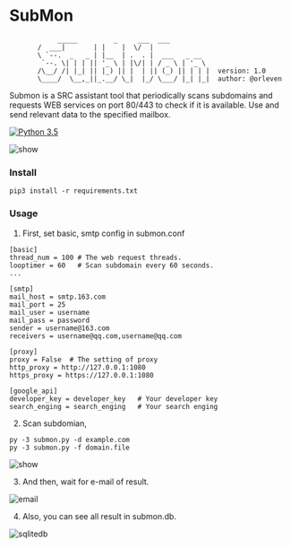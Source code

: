 # SubMon

```
            _____         _     ___  ___
       /  ___|       | |    |  \/  |
       \ `--.  _   _ | |__  | .  . |  ___   _ __
        `--. \| | | || '_ \ | |\/| | / _ \ | '_ \
       /\__/ /| |_| || |_) || |  | || (_) || | | |  version: 1.0
       \____/  \__,_||_.__/ \_|  |_/ \___/ |_| |_|  author: @orleven

```

Submon is a SRC assistant tool that periodically scans subdomains and requests WEB services on port 80/443 to check if it is available. Use and send relevant data to the specified mailbox.

[![Python 3.5](https://img.shields.io/badge/python-3.5-yellow.svg)](https://www.python.org/)

![show](https://raw.githubusercontent.com/orleven/submon/master/show/test.png)

### Install

```
pip3 install -r requirements.txt
```

### Usage

1. First, set basic, smtp config in submon.conf

```
[basic]
thread_num = 100 # The web request threads.
looptimer = 60   # Scan subdomain every 60 seconds.
...

[smtp]
mail_host = smtp.163.com
mail_port = 25
mail_user = username
mail_pass = password
sender = username@163.com
receivers = username@qq.com,username@qq.com

[proxy]
proxy = False  # The setting of proxy
http_proxy = http://127.0.0.1:1080
https_proxy = https://127.0.0.1:1080

[google_api]
developer_key = developer_key   # Your developer key
search_enging = search_enging   # Your search enging
```

2. Scan subdomian,
```
py -3 submon.py -d example.com
py -3 submon.py -f domain.file
```

![show](https://raw.githubusercontent.com/orleven/submon/master/show/show.png)

3. And then, wait for e-mail of result.

![email](https://raw.githubusercontent.com/orleven/submon/master/show/email.png)

4. Also, you can see all result in submon.db.

![sqlitedb](https://raw.githubusercontent.com/orleven/submon/master/show/sqlitedb.png)
